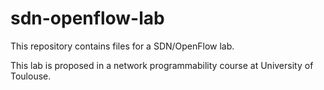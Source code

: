 # sdn-openflow-lab

This repository contains files for a SDN/OpenFlow lab.

This lab is proposed in a network programmability course at University of Toulouse.
